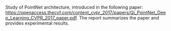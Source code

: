 Study of PointNet architecture, introduced in the following paper: https://openaccess.thecvf.com/content_cvpr_2017/papers/Qi_PointNet_Deep_Learning_CVPR_2017_paper.pdf.
The report summarizes the paper and provides experimental results.
